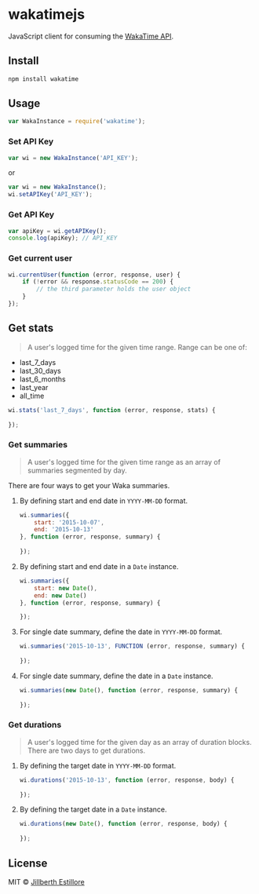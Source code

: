 # wakatimejs

JavaScript client for consuming the [WakaTime API](https://wakatime.com/developers).

## Install
```js
npm install wakatime
```

## Usage
```js
var WakaInstance = require('wakatime');
```

### Set API Key
```js
var wi = new WakaInstance('API_KEY');
```
or
```js
var wi = new WakaInstance();
wi.setAPIKey('API_KEY');
```

### Get API Key
```js
var apiKey = wi.getAPIKey();
console.log(apiKey); // API_KEY
```

### Get current user
```js
wi.currentUser(function (error, response, user) {
    if (!error && response.statusCode == 200) {
        // the third parameter holds the user object
    }
});
```

## Get stats
>A user's logged time for the given time range.
Range can be one of:
* last_7_days
* last_30_days
* last_6_months
* last_year
* all_time

```js
wi.stats('last_7_days', function (error, response, stats) {
    
});
```

### Get summaries
>A user's logged time for the given time range as an array of summaries segmented by day.

There are four ways to get your Waka summaries.
1. By defining start and end date in `YYYY-MM-DD` format.
    ```js
    wi.summaries({
        start: '2015-10-07',
        end: '2015-10-13'
    }, function (error, response, summary) {
        
    });
    ```
2. By defining start and end date in a `Date` instance.
    ```js
    wi.summaries({
        start: new Date(),
        end: new Date()
    }, function (error, response, summary) {
    
    });
    ```

3. For single date summary, define the date in `YYYY-MM-DD` format.
    ```js
    wi.summaries('2015-10-13', FUNCTION (error, response, summary) {
        
    });
    ```
    
4. For single date summary, define the date in a `Date` instance.
    ```js
    wi.summaries(new Date(), function (error, response, summary) {
        
    });
    ```
    
### Get durations
>A user's logged time for the given day as an array of duration blocks.
There are two days to get durations.
1. By defining the target date in `YYYY-MM-DD` format.
    ```js
    wi.durations('2015-10-13', function (error, response, body) {
        
    });
    ```

2. By defining the target date in a `Date` instance.
    ```js
    wi.durations(new Date(), function (error, response, body) {
        
    });
    ```

## License
MIT © [Jillberth Estillore](mailto:ejillberth@gmail.com)

